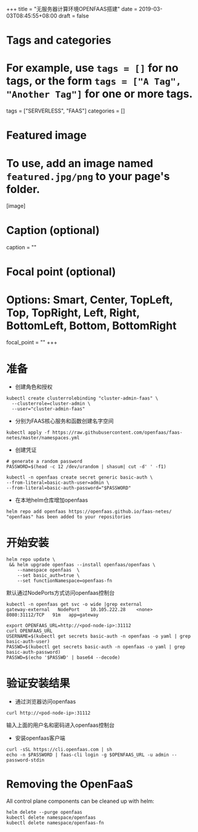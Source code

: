 +++
title = "无服务器计算环境OPENFAAS搭建"
date = 2019-03-03T08:45:55+08:00
draft = false

# Tags and categories
# For example, use `tags = []` for no tags, or the form `tags = ["A Tag", "Another Tag"]` for one or more tags.
tags = ["SERVERLESS", "FAAS"]
categories = []

# Featured image
# To use, add an image named `featured.jpg/png` to your page's folder. 
[image]
  # Caption (optional)
  caption = ""

  # Focal point (optional)
  # Options: Smart, Center, TopLeft, Top, TopRight, Left, Right, BottomLeft, Bottom, BottomRight
  focal_point = ""
+++

# 准备

- 创建角色和授权

```
kubectl create clusterrolebinding "cluster-admin-faas" \
  --clusterrole=cluster-admin \
  --user="cluster-admin-faas"
```

- 分别为FAAS核心服务和函数创建名字空间

```
kubectl apply -f https://raw.githubusercontent.com/openfaas/faas-netes/master/namespaces.yml
```

- 创建凭证

```
# generate a random password
PASSWORD=$(head -c 12 /dev/urandom | shasum| cut -d' ' -f1)

kubectl -n openfaas create secret generic basic-auth \
--from-literal=basic-auth-user=admin \
--from-literal=basic-auth-password="$PASSWORD"
```

- 在本地helm仓库增加openfaas

```
helm repo add openfaas https://openfaas.github.io/faas-netes/
"openfaas" has been added to your repositories
```

# 开始安装

```
helm repo update \
 && helm upgrade openfaas --install openfaas/openfaas \
    --namespace openfaas  \
    --set basic_auth=true \
    --set functionNamespace=openfaas-fn
```
默认通过NodePorts方式访问openfaas控制台

```
kubectl -n openfaas get svc -o wide |grep external
gateway-external   NodePort    10.105.222.28    <none>        8080:31112/TCP   91m   app=gateway

export OPENFAAS_URL=http://<pod-node-ip>:31112
curl OPENFAAS_URL
USERNAME=$(kubectl get secrets basic-auth -n openfaas -o yaml | grep basic-auth-user)
PASSWD=$(kubectl get secrets basic-auth -n openfaas -o yaml | grep basic-auth-password)
PASSWD=$(echo '$PASSWD' | base64 --decode)

```

# 验证安装结果

- 通过浏览器访问openfaas

```
curl http://<pod-node-ip>:31112
```
输入上面的用户名和密码进入openfaas控制台


- 安装openfaas客户端

```
curl -sSL https://cli.openfaas.com | sh
echo -n $PASSWORD | faas-cli login -g $OPENFAAS_URL -u admin --password-stdin
```


# Removing the OpenFaaS

All control plane components can be cleaned up with helm:

```
helm delete --purge openfaas
kubectl delete namespace/openfaas
kubectl delete namespace/openfaas-fn
```

